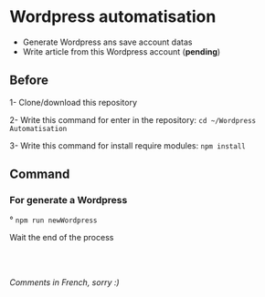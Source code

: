 # Wordpress automatisation

* Generate Wordpress ans save account datas
* Write article from this Wordpress account (__pending__)


## Before
 1- Clone/download this repository
 
 2- Write this command for enter in the repository: `cd ~/Wordpress Automatisation`
 
 3- Write this command for install require modules: `npm install`
 
 
## Command

### For generate a Wordpress

° `npm run newWordpress`

Wait the end of the process


<br><br>

_Comments in French, sorry :)_